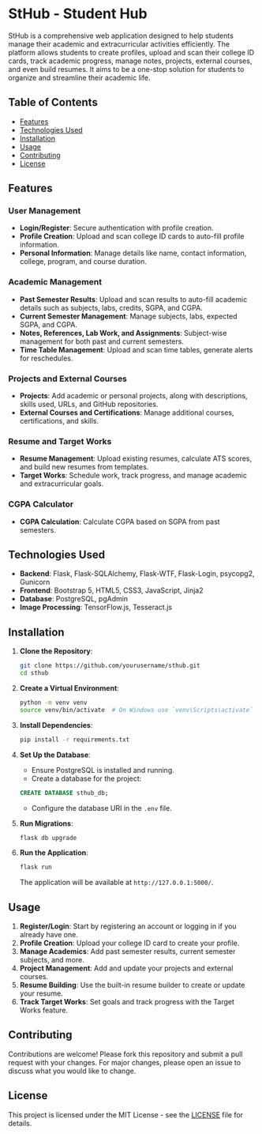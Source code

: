 # StHub - Student Hub

StHub is a comprehensive web application designed to help students manage their academic and extracurricular activities efficiently. The platform allows students to create profiles, upload and scan their college ID cards, track academic progress, manage notes, projects, external courses, and even build resumes. It aims to be a one-stop solution for students to organize and streamline their academic life.

## Table of Contents
- [Features](#features)
- [Technologies Used](#technologies-used)
- [Installation](#installation)
- [Usage](#usage)
- [Contributing](#contributing)
- [License](#license)

## Features

### User Management
- **Login/Register**: Secure authentication with profile creation.
- **Profile Creation**: Upload and scan college ID cards to auto-fill profile information.
- **Personal Information**: Manage details like name, contact information, college, program, and course duration.

### Academic Management
- **Past Semester Results**: Upload and scan results to auto-fill academic details such as subjects, labs, credits, SGPA, and CGPA.
- **Current Semester Management**: Manage subjects, labs, expected SGPA, and CGPA.
- **Notes, References, Lab Work, and Assignments**: Subject-wise management for both past and current semesters.
- **Time Table Management**: Upload and scan time tables, generate alerts for reschedules.

### Projects and External Courses
- **Projects**: Add academic or personal projects, along with descriptions, skills used, URLs, and GitHub repositories.
- **External Courses and Certifications**: Manage additional courses, certifications, and skills.

### Resume and Target Works
- **Resume Management**: Upload existing resumes, calculate ATS scores, and build new resumes from templates.
- **Target Works**: Schedule work, track progress, and manage academic and extracurricular goals.

### CGPA Calculator
- **CGPA Calculation**: Calculate CGPA based on SGPA from past semesters.

## Technologies Used
- **Backend**: Flask, Flask-SQLAlchemy, Flask-WTF, Flask-Login, psycopg2, Gunicorn
- **Frontend**: Bootstrap 5, HTML5, CSS3, JavaScript, Jinja2
- **Database**: PostgreSQL, pgAdmin
- **Image Processing**: TensorFlow.js, Tesseract.js

## Installation

1. **Clone the Repository**:
    ```bash
    git clone https://github.com/yourusername/sthub.git
    cd sthub
    ```

2. **Create a Virtual Environment**:
    ```bash
    python -m venv venv
    source venv/bin/activate  # On Windows use `venv\Scripts\activate`
    ```

3. **Install Dependencies**:
    ```bash
    pip install -r requirements.txt
    ```

4. **Set Up the Database**:
    - Ensure PostgreSQL is installed and running.
    - Create a database for the project:
    ```sql
    CREATE DATABASE sthub_db;
    ```
    - Configure the database URI in the `.env` file.

5. **Run Migrations**:
    ```bash
    flask db upgrade
    ```

6. **Run the Application**:
    ```bash
    flask run
    ```
    The application will be available at `http://127.0.0.1:5000/`.

## Usage

1. **Register/Login**: Start by registering an account or logging in if you already have one.
2. **Profile Creation**: Upload your college ID card to create your profile.
3. **Manage Academics**: Add past semester results, current semester subjects, and more.
4. **Project Management**: Add and update your projects and external courses.
5. **Resume Building**: Use the built-in resume builder to create or update your resume.
6. **Track Target Works**: Set goals and track progress with the Target Works feature.

## Contributing

Contributions are welcome! Please fork this repository and submit a pull request with your changes. For major changes, please open an issue to discuss what you would like to change.

## License

This project is licensed under the MIT License - see the [LICENSE](LICENSE) file for details.

